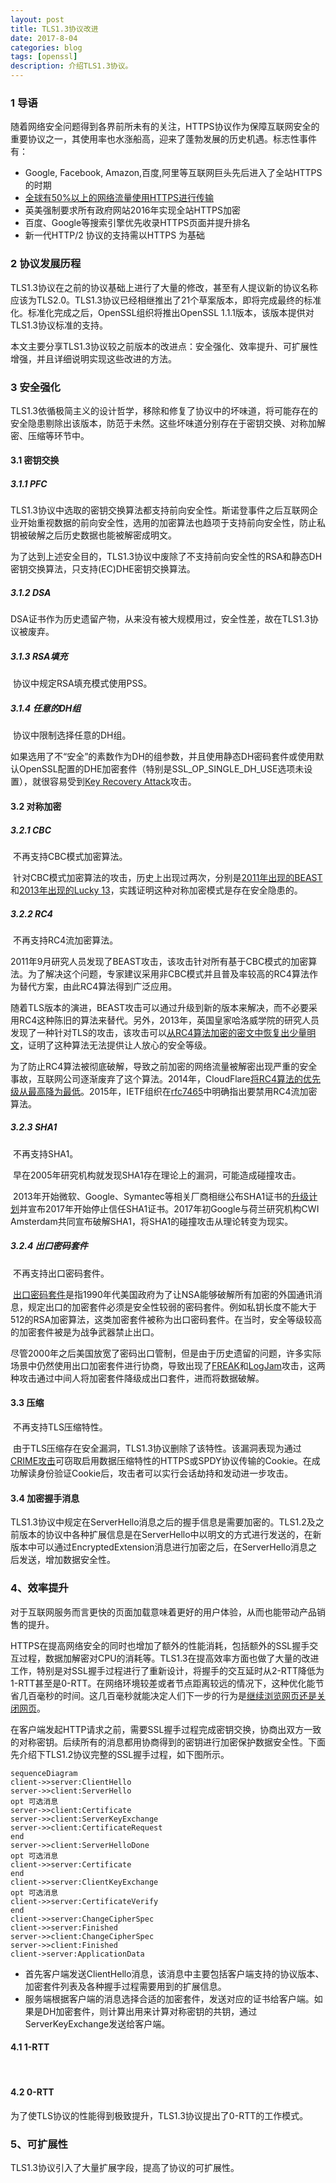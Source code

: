```yaml
---
layout: post
title: TLS1.3协议改进
date: 2017-8-04
categories: blog
tags: [openssl]
description: 介绍TLS1.3协议。
---
```






### 1 导语

​	随着网络安全问题得到各界前所未有的关注，HTTPS协议作为保障互联网安全的重要协议之一，其使用率也水涨船高，迎来了蓬勃发展的历史机遇。标志性事件有：

* Google, Facebook, Amazon,百度,阿里等互联网巨头先后进入了全站HTTPS的时期
* [全球有50%以上的网络流量使用HTTPS进行传输](https://www.google.com/transparencyreport/https/metrics/?hl=en)
* 英美强制要求所有政府网站2016年实现全站HTTPS加密
* 百度、Google等搜索引擎优先收录HTTPS页面并提升排名
* 新一代HTTP/2 协议的支持需以HTTPS 为基础

### 2 协议发展历程

​	TLS1.3协议在之前的协议基础上进行了大量的修改，甚至有人提议新的协议名称应该为TLS2.0。TLS1.3协议已经相继推出了21个草案版本，即将完成最终的标准化。标准化完成之后，OpenSSL组织将推出OpenSSL 1.1.1版本，该版本提供对TLS1.3协议标准的支持。

​	本文主要分享TLS1.3协议较之前版本的改进点：安全强化、效率提升、可扩展性增强，并且详细说明实现这些改进的方法。

### 3 安全强化

​	TLS1.3依循极简主义的设计哲学，移除和修复了协议中的坏味道，将可能存在的安全隐患剔除出该版本，防范于未然。这些坏味道分别存在于密钥交换、对称加解密、压缩等环节中。

#### 3.1 密钥交换

##### 3.1.1 PFC

​	TLS1.3协议中选取的密钥交换算法都支持前向安全性。斯诺登事件之后互联网企业开始重视数据的前向安全性，选用的加密算法也趋项于支持前向安全性，防止私钥被破解之后历史数据也能被解密成明文。

​	为了达到上述安全目的，TLS1.3协议中废除了不支持前向安全性的RSA和静态DH密钥交换算法，只支持(EC)DHE密钥交换算法。

##### 3.1.2 DSA

​	DSA证书作为历史遗留产物，从来没有被大规模用过，安全性差，故在TLS1.3协议被废弃。

##### 3.1.3 RSA填充

​	协议中规定RSA填充模式使用PSS。

##### 3.1.4 任意的DH组

​	协议中限制选择任意的DH组。

​	如果选用了不“安全”的素数作为DH的组参数，并且使用静态DH密码套件或使用默认OpenSSL配置的DHE加密套件（特别是SSL_OP_SINGLE_DH_USE选项未设置），就很容易受到[Key Recovery Attack](http://blog.intothesymmetry.com/2016/01/openssl-key-recovery-attack-on-dh-small.html)攻击。

#### 3.2 对称加密

##### 3.2.1 CBC

​	不再支持CBC模式加密算法。

​	针对CBC模式加密算法的攻击，历史上出现过两次，分别是[2011年出现的BEAST](https://en.wikipedia.org/wiki/Transport_Layer_Security#BEAST_attack)和[2013年出现的Lucky 13](https://en.wikipedia.org/wiki/Lucky_Thirteen_attack)，实践证明这种对称加密模式是存在安全隐患的。

##### 3.2.2 RC4

​	不再支持RC4流加密算法。

​	2011年9月研究人员发现了BEAST攻击，该攻击针对所有基于CBC模式的加密算法。为了解决这个问题，专家建议采用非CBC模式并且普及率较高的RC4算法作为替代方案，由此RC4算法得到广泛应用。

​	随着TLS版本的演进，BEAST攻击可以通过升级到新的版本来解决，而不必要采用RC4这种陈旧的算法来替代。另外，2013年，英国皇家哈洛威学院的研究人员发现了一种针对TLS的攻击，该攻击可以[从RC4算法加密的密文中恢复出少量明文](http://www.isg.rhul.ac.uk/tls/)，证明了这种算法无法提供让人放心的安全等级。

​	为了防止RC4算法被彻底破解，导致之前加密的网络流量被解密出现严重的安全事故，互联网公司逐渐废弃了这个算法。2014年，CloudFlare[将RC4算法的优先级从最高降为最低](https://blog.cloudflare.com/killing-rc4-the-long-goodbye/)。2015年，IETF组织在[rfc7465](https://tools.ietf.org/html/rfc7465)中明确指出要禁用RC4流加密算法。

##### 3.2.3 SHA1

​	不再支持SHA1。

​	早在2005年研究机构就发现SHA1存在理论上的漏洞，可能造成碰撞攻击。

​	2013年开始微软、Google、Symantec等相关厂商相继公布SHA1证书的[升级计划](https://www.chinassl.net/faq/n569.html)并宣布2017年开始停止信任SHA1证书。2017年初Google与荷兰研究机构CWI Amsterdam共同宣布破解SHA1，将SHA1的碰撞攻击从理论转变为现实。

##### 3.2.4 出口密码套件

​	不再支持出口密码套件。

​	[出口密码套件](https://crypto.stackexchange.com/questions/41769/what-does-export-grade-cryptography-mean-and-how-this-related-to-logjam-attac)是指1990年代美国政府为了让NSA能够破解所有加密的外国通讯消息，规定出口的加密套件必须是安全性较弱的密码套件。例如私钥长度不能大于512的RSA加密算法，这类加密套件被称为出口密码套件。在当时，安全等级较高的加密套件被是为战争武器禁止出口。

​	尽管2000年之后美国放宽了密码出口管制，但是由于历史遗留的问题，许多实际场景中仍然使用出口加密套件进行协商，导致出现了[FREAK](https://censys.io/blog/freak)和[LogJam](https://weakdh.org/)攻击，这两种攻击通过中间人将加密套件降级成出口套件，进而将数据破解。

#### 3.3 压缩

​	不再支持TLS压缩特性。

​	由于TLS压缩存在安全漏洞，TLS1.3协议删除了该特性。该漏洞表现为通过[CRIME攻击](https://zh.wikipedia.org/wiki/CRIME)可窃取启用数据压缩特性的HTTPS或SPDY协议传输的Cookie。在成功解读身份验证Cookie后，攻击者可以实行会话劫持和发动进一步攻击。

#### 3.4 加密握手消息

​	TLS1.3协议中规定在ServerHello消息之后的握手信息是需要加密的。TLS1.2及之前版本的协议中各种扩展信息是在ServerHello中以明文的方式进行发送的，在新版本中可以通过EncryptedExtension消息进行加密之后，在ServerHello消息之后发送，增加数据安全性。

### 4、效率提升

​	对于互联网服务而言更快的页面加载意味着更好的用户体验，从而也能带动产品销售的提升。

​	HTTPS在提高网络安全的同时也增加了额外的性能消耗，包括额外的SSL握手交互过程，数据加解密对CPU的消耗等。TLS1.3在提高效率方面也做了大量的改进工作，特别是对SSL握手过程进行了重新设计，将握手的交互延时从2-RTT降低为1-RTT甚至是0-RTT。在网络环境较差或者节点距离较远的情况下，这种优化能节省几百毫秒的时间。这几百毫秒就能决定人们下一步的行为是[继续浏览网页还是关闭网页](https://hpbn.co/primer-on-web-performance/#speed-performance-and-human-perception)。

​	在客户端发起HTTP请求之前，需要SSL握手过程完成密钥交换，协商出双方一致的对称密钥。后续所有的消息都用协商得到的密钥进行加密保护数据安全性。下面先介绍下TLS1.2协议完整的SSL握手过程，如下图所示。

```mermaid
sequenceDiagram 
client->>server:ClientHello
server->>client:ServerHello
opt 可选消息
server->>client:Certificate
server->>client:ServerKeyExchange
server->>client:CertificateRequest
end
server->>client:ServerHelloDone
opt 可选消息
client->>server:Certificate
end
client->>server:ClientKeyExchange
opt 可选消息
client->>server:CertificateVerify
end
client->>server:ChangeCipherSpec
client->>server:Finished
server->>client:ChangeCipherSpec
server->>client:Finished
client->server:ApplicationData
```

* 首先客户端发送ClientHello消息，该消息中主要包括客户端支持的协议版本、加密套件列表及各种握手过程需要用到的扩展信息。
* 服务端根据客户端的消息选择合适的加密套件，发送对应的证书给客户端。如果是DH加密套件，则计算出用来计算对称密钥的共钥，通过ServerKeyExchange发送给客户端。

#### 4.1 1-RTT

​	

#### 4.2 0-RTT

​	为了使TLS协议的性能得到极致提升，TLS1.3协议提出了0-RTT的工作模式。

### 5、可扩展性

TLS1.3协议引入了大量扩展字段，提高了协议的可扩展性。



